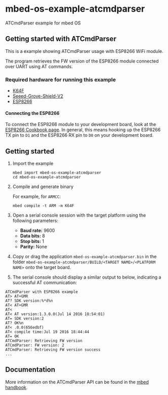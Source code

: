 # mbed-os-example-atcmdparser #

ATCmdParser example for mbed OS

## Getting started with ATCmdParser ##

This is a example showing ATCmdParser usage with ESP8266 WiFi module.

The program retrieves the FW version of the ESP8266 module connected over UART using AT commands. 

### Required hardware for running this example ###

* [K64F](https://os.mbed.com/platforms/FRDM-K64F/)
* [Seeed-Grove-Shield-V2](https://os.mbed.com/components/Seeed-Grove-Shield-V2/)
* [ESP8266](https://os.mbed.com/components/ESP8266-01/)

#### Connecting the ESP8266 ####
To connect the ESP8266 module to your development board, look at the [ESP8266 Cookbook page](https://developer.mbed.org/users/4180_1/notebook/using-the-esp8266-with-the-mbed-lpc1768/). In general, this means hooking up the ESP8266 TX pin to `D1` and the ESP8266 RX pin to `D0` on your development board.

##  Getting started

1. Import the example

   ```
   mbed import mbed-os-example-atcmdparser
   cd mbed-os-example-atcmdparser
   ```
2. Compile and generate binary

   For example, for `ARMCC`:

   ```
   mbed compile -t ARM -m K64F
   ```
   
 5. Open a serial console session with the target platform using the following parameters:
    * **Baud rate:** 9600
    * **Data bits:** 8
    * **Stop bits:** 1
    * **Parity:** None
 
 6. Copy or drag the application `mbed-os-example-atcmdparser.bin` in the folder `mbed-os-example-atcmdparser/BUILD/<TARGET NAME>/<PLATFORM NAME>` onto the target board.
 
 7. The serial console should display a similar output to below, indicating a successful AT communication:
 ```
ATCmdParser with ESP8266 example
AT> AT+GMR
AT? SDK version:%*d%n
AT< AT+GMR
AT<
AT< AT version:1.3.0.0(Jul 14 2016 18:54:01)
AT= SDK version:2
AT? OK%n
AT< .0.0(656edbf)
AT< compile time:Jul 19 2016 18:44:44
AT= OK
ATCmdParser: Retrieving FW version
ATCmdParser: FW version: 2
ATCmdParser: Retrieving FW version success
...

```

## Documentation ##

More information on the ATCmdParser API can be found in the [mbed handbook]().
